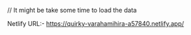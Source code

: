 // It might be take some time to load the data

Netlify URL:-
https://quirky-varahamihira-a57840.netlify.app/
